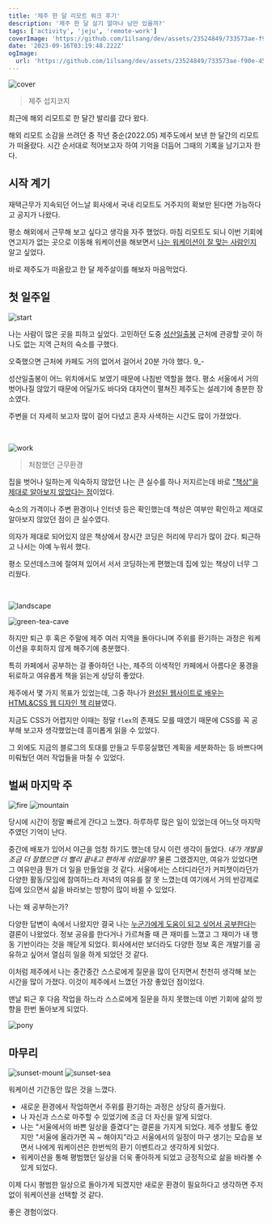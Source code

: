 ```yaml
---
title: '제주 한 달 리모트 워크 후기'
description: '제주 한 달 살기 얼마나 낭만 있을까?'
tags: ['activity', 'jeju', 'remote-work']
coverImage: 'https://github.com/1ilsang/dev/assets/23524849/733573ae-f90e-4573-a7a2-41940c787da9'
date: '2023-09-16T03:19:48.222Z'
ogImage:
  url: 'https://github.com/1ilsang/dev/assets/23524849/733573ae-f90e-4573-a7a2-41940c787da9'
---
```


<img class="cover" src="https://github.com/1ilsang/dev/assets/23524849/bd5efca8-90f6-4dba-bdd9-914d4d7dc459" alt="cover" />

> 제주 섭지코지

최근에 해외 리모트로 한 달간 발리를 갔다 왔다.

해외 리모트 소감을 쓰려던 중 작년 중순(2022.05) 제주도에서 보낸 한 달간의 리모트가 떠올랐다. 시간 순서대로 적어보고자 하여 기억을 더듬어 그때의 기록을 남기고자 한다.

## 시작 계기

재택근무가 지속되던 어느날 회사에서 국내 리모트도 거주지의 확보만 된다면 가능하다고 공지가 나왔다.

평소 해외에서 근무해 보고 싶다고 생각을 자주 했었다. 마침 리모트도 되니 이번 기회에 연고지가 없는 곳으로 이동해 워케이션을 해보면서 <u>나는 워케이션이 잘 맞는 사람인지</u> 알고 싶었다.

바로 제주도가 떠올랐고 한 달 제주살이를 해보자 마음먹었다.

## 첫 일주일

![start](https://github.com/1ilsang/dev/assets/23524849/cc26351c-f65e-4d2d-a294-5599410e1e84)

나는 사람이 많은 곳을 피하고 싶었다. 고민하던 도중 [성산일출봉](https://naver.me/GEAuu260) 근처에 관광할 곳이 하나도 없는 지역 근처의 숙소를 구했다.

오죽했으면 근처에 카페도 거의 없어서 걸어서 20분 가야 했다. 9\_-

성산일출봉이 어느 위치에서도 보였기 때문에 나침반 역할을 했다. 평소 서울에서 거의 벗어나질 않았기 때문에 어딜가도 바다와 대자연이 펼쳐진 제주도는 설레기에 충분한 장소였다.

주변을 더 자세히 보고자 많이 걸어 다녔고 혼자 사색하는 시간도 많이 가졌었다.

<br />

![work](https://github.com/1ilsang/dev/assets/23524849/7681d32c-6537-4e9f-871b-993cb19090fe)

> 처참했던 근무환경

집을 벗어나 일하는게 익숙하지 않았던 나는 큰 실수를 하나 저지르는데 바로 <u>"책상"을 제대로 알아보지 않았다는 점</u>이었다.

숙소의 가격이나 주변 환경이나 인터넷 등은 확인했는데 책상은 여부만 확인하고 제대로 알아보지 않았던 점이 큰 실수였다.

의자가 제대로 되어있지 않은 책상에서 장시간 코딩은 허리에 무리가 많이 갔다. 퇴근하고 나서는 아예 누워서 했다.

평소 모션데스크에 절여져 있어서 서서 코딩하는게 편했는데 집에 있는 책상이 너무 그리웠다.

<br />

![landscape](https://github.com/1ilsang/dev/assets/23524849/610f23eb-9380-4a90-877f-8b402d0691e5)

![green-tea-cave](https://github.com/1ilsang/dev/assets/23524849/5fe84b29-18bf-4852-8f16-2a256a2d5d5c)

하지만 퇴근 후 혹은 주말에 제주 여러 지역을 돌아다니며 주위를 환기하는 과정은 워케이션을 후회하지 않게 해주기에 충분했다.

특히 카페에서 공부하는 걸 좋아하던 나는, 제주의 이색적인 카페에서 아름다운 풍경을 뒤로하고 여유롭게 책을 읽는게 상당히 좋았다.

제주에서 몇 가지 목표가 있었는데, 그중 하나가 [완성된 웹사이트로 배우는 HTML&CSS 웹 디자인 책 리뷰](https://blog.naver.com/1ilsang/222771871391)였다.

지금도 CSS가 어렵지만 이때는 정말 `flex`의 존재도 모를 때였기 때문에 CSS를 꼭 공부해 보고자 생각했었는데 흥미롭게 읽을 수 있었다.

그 외에도 지금의 블로그의 토대를 만들고 두루뭉실했던 계획을 세분화하는 등 바쁘다며 미뤄뒀던 여러 작업들을 마칠 수 있었다.

## 벌써 마지막 주

<div class="img-horizon-wrap">
  <img src="https://github.com/1ilsang/dev/assets/23524849/aa907040-b2cf-4443-a7fe-9afef3d8209d" alt="fire" />
  <img src="https://github.com/1ilsang/dev/assets/23524849/d6510fe9-5ce6-4fe1-8e71-756319ab9e9e" alt="mountain" />
</div>

당시에 시간이 정말 빠르게 간다고 느꼈다. 하루하루 많은 일이 있었는데 어느덧 마지막 주였던 기억이 난다.

중간에 배포가 있어서 야근을 엄청 하기도 했는데 당시 이런 생각이 들었다. <i>내가 개발을 조금 더 잘했으면 더 빨리 끝내고 편하게 쉬었을까?</i> 물론 그랬겠지만, 여유가 있었다면 그 여유만큼 뭔가 더 일을 만들었을 것 같다. 서울에서는 스터디라던가 커피챗이라던가 다양한 활동/모임에 참여하느라 저녁의 여유를 잘 못 느꼈는데 여기에서 거의 반강제로 집에 있으면서 삶을 바라보는 방향이 많이 바뀔 수 있었다.

나는 왜 공부하는가?

다양한 답변이 속에서 나왔지만 결국 나는 <u>누군가에게 도움이 되고 싶어서 공부한다</u>는 결론이 나왔었다. 정보 공유를 한다거나 가르쳐줄 때 큰 재미를 느꼈고 그 재미가 내 행동 기반이라는 것을 깨닫게 되었다. 회사에서만 보더라도 다양한 정보 혹은 개발기를 공유하고 싶어서 열심히 일을 하게 되었던 것 같다.

이처럼 제주에서 나는 중간중간 스스로에게 질문을 많이 던지면서 천천히 생각해 보는 시간을 많이 가졌다. 이것이 제주에서 느꼈던 가장 좋았던 점이었다.

맨날 퇴근 후 다음 작업을 하느라 스스로에게 질문을 하지 못했는데 이번 기회에 삶의 방향을 한번 돌아보게 되었다.

![pony](https://github.com/1ilsang/dev/assets/23524849/da21b5d7-dc08-48d1-915c-f7738f7341cd)

## 마무리

<div class="img-horizon-wrap">
  <img src="https://github.com/1ilsang/dev/assets/23524849/5e184147-7bc7-4a4a-a0a3-14ca9dc01caa" alt="sunset-mount" />
  <img src="https://github.com/1ilsang/dev/assets/23524849/88e9d28a-3c85-40aa-9f30-95ec8c379533" alt="sunset-sea" />
</div>

워케이션 기간동안 많은 것을 느꼈다.

- 새로운 환경에서 작업하면서 주위를 환기하는 과정은 상당히 즐거웠다.
- 나 자신과 스스로 마주할 수 있었기에 조금 더 자신을 알게 되었다.
- 나는 "서울에서의 바쁜 일상을 즐겼다"는 결론을 가지게 되었다. 제주 생활도 좋았지만 "서울에 올라가면 꼭 ~ 해야지"라고 서울에서의 일정이 마구 생기는 모습을 보면서 나에게 워케이션은 한번씩의 환기 이벤트라고 생각하게 되었다.
- 워케이션을 통해 평범했던 일상을 더욱 좋아하게 되었고 긍정적으로 삶을 바라볼 수 있게 되었다.

이제 다시 평범한 일상으로 돌아가게 되겠지만 새로운 환경이 필요하다고 생각하면 주저 없이 워케이션을 선택할 것 같다.

좋은 경험이었다.
